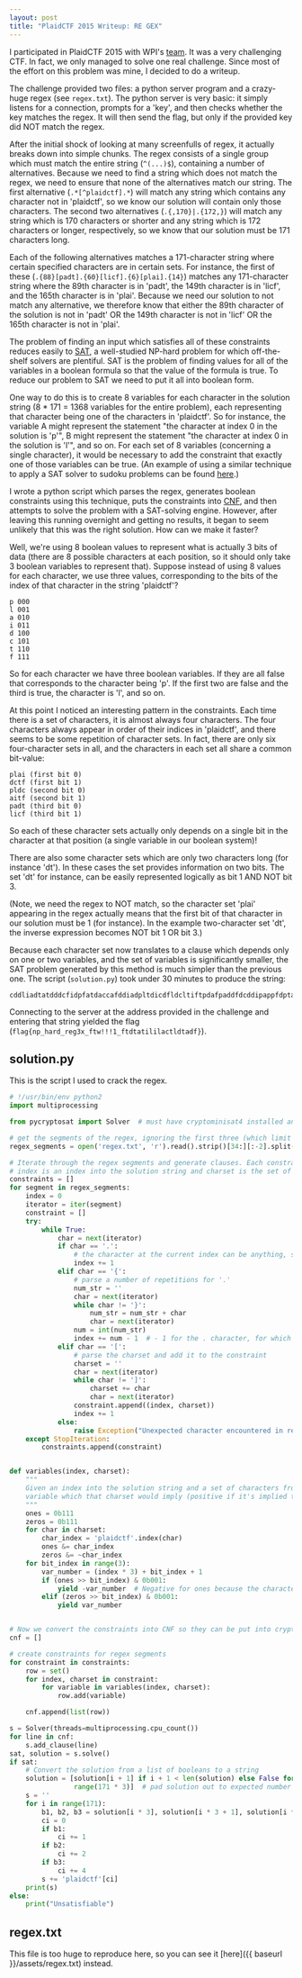 ```yaml
---
layout: post
title: "PlaidCTF 2015 Writeup: RE GEX"
---
```


I participated in PlaidCTF 2015 with WPI's [team](https://ctftime.org/team/5573). It was a very challenging CTF. In fact, we only managed to solve one real challenge. Since most of the effort on this problem was mine, I decided to do a writeup.

The challenge provided two files: a python server program and a crazy-huge regex (see `regex.txt`). The python server is very basic: it simply listens for a connection, prompts for a 'key', and then checks whether the key matches the regex. It will then send the flag, but only if the provided key did NOT match the regex.

After the initial shock of looking at many screenfulls of regex, it actually breaks down into simple chunks. The regex consists of a single group which must match the entire string (`^(...)$`), containing a number of alternatives. Because we need to find a string which does not match the regex, we need to ensure that none of the alternatives match our string. The first alternative (`.*[^plaidctf].*`) will match any string which contains any character not in 'plaidctf', so we know our solution will contain only those characters. The second two alternatives (`.{,170}|.{172,}`) will match any string which is 170 characters or shorter and any string which is 172 characters or longer, respectively, so we know that our solution must be 171 characters long.

Each of the following alternatives matches a 171-character string where certain specified characters are in certain sets. For instance, the first of these (`.{88}[padt].{60}[licf].{6}[plai].{14}`) matches any 171-character string where the 89th character is in 'padt', the 149th character is in 'licf', and the 165th character is in 'plai'. Because we need our solution to not match any alternative, we therefore know that either the 89th character of the solution is not in 'padt' OR the 149th character is not in 'licf' OR the 165th character is not in 'plai'.

The problem of finding an input which satisfies all of these constraints reduces easily to  [SAT](http://en.wikipedia.org/wiki/Boolean_satisfiability_problem), a well-studied NP-hard problem for which off-the-shelf solvers are plentiful. SAT is the problem of finding values for all of the variables in a boolean formula so that the value of the formula is true. To reduce our problem to SAT we need to put it all into boolean form.

One way to do this is to create 8 variables for each character in the solution string (8 * 171 = 1368 variables for the entire problem), each representing that character being one of the characters in 'plaidctf'. So for instance, the variable A might represent the statement "the character at index 0 in the solution is 'p'", B might represent the statement "the character at index 0 in the solution is 'l'", and so on. For each set of 8 variables (concerning a single character), it would be necessary to add the constraint that exactly one of those variables can be true. (An example of using a similar technique to apply a SAT solver to sudoku problems can be found [here](https://github.com/ContinuumIO/pycosat/blob/master/examples/sudoku.py).)

I wrote a python script which parses the regex, generates boolean constraints using this technique, puts the constraints into [CNF](http://en.wikipedia.org/wiki/Conjunctive_normal_form), and then attempts to solve the problem with a SAT-solving engine. However, after leaving this running overnight and getting no results, it began to seem unlikely that this was the right solution. How can we make it faster?

Well, we're using 8 boolean values to represent what is actually 3 bits of data (there are 8 possible characters at each position, so it should only take 3 boolean variables to represent that). Suppose instead of using 8 values for each character, we use three values, corresponding to the bits of the index of that character in the string 'plaidctf'?

```
p 000
l 001
a 010
i 011
d 100
c 101
t 110
f 111
```

So for each character we have three boolean variables. If they are all false that corresponds to the character being 'p'. If the first two are false and the third is true, the character is 'l', and so on.

At this point I noticed an interesting pattern in the constraints. Each time there is a set of characters, it is almost always four characters. The four characters always appear in order of their indices in 'plaidctf', and there seems to be some repetition of character sets. In fact, there are only six four-character sets in all, and the characters in each set all share a common bit-value:

```
plai (first bit 0)
dctf (first bit 1)
pldc (second bit 0)
aitf (second bit 1)
padt (third bit 0)
licf (third bit 1)
```

So each of these character sets actually only depends on a single bit in the character at that position (a single variable in our boolean system)! 

There are also some character sets which are only two characters long (for instance 'dt'). In these cases the set provides information on two bits. The set 'dt' for instance, can be easily represented logically as bit 1 AND NOT bit 3.

(Note, we need the regex to NOT match, so the character set 'plai' appearing in the regex actually means that the first bit of that character in our solution must be 1 (for instance). In the example two-character set 'dt', the inverse expression becomes NOT bit 1 OR bit 3.)

Because each character set now translates to a clause which depends only on one or two variables, and the set of variables is significantly smaller, the SAT problem generated by this method is much simpler than the previous one. The script (`solution.py`) took under 30 minutes to produce the string:

```
cddliadtatdddcfidpfatdaccafddiadpltdicdfldcltiftpdafpaddfdcddipappfdptapiptpatipccllpttpcitpdpdtapptfcppfdftccfiapctdallcitaadlfiatfpfpdiidltpacipdctcapfiddftcpalppidlpilp
```

Connecting to the server at the address provided in the challenge and entering that string yielded the flag (`flag{np_hard_reg3x_ftw!!!1_ftdtatililactldtadf}`).

## solution.py

This is the script I used to crack the regex.

```python
# !/usr/bin/env python2
import multiprocessing

from pycryptosat import Solver  # must have cryptominisat4 installed and run in python2

# get the segments of the regex, ignoring the first three (which limit the character set and length)
regex_segments = open('regex.txt', 'r').read().strip()[34:][:-2].split('|')

# Iterate through the regex segments and generate clauses. Each constraint is a list of tuples (index charset), where
# index is an index into the solution string and charset is the set of chars which the regex would match at that index
constraints = []
for segment in regex_segments:
    index = 0
    iterator = iter(segment)
    constraint = []
    try:
        while True:
            char = next(iterator)
            if char == '.':
                # the character at the current index can be anything, skip it
                index += 1
            elif char == '{':
                # parse a number of repetitions for '.'
                num_str = ''
                char = next(iterator)
                while char != '}':
                    num_str = num_str + char
                    char = next(iterator)
                num = int(num_str)
                index += num - 1  # - 1 for the . character, for which we already incremented the index
            elif char == '[':
                # parse the charset and add it to the constraint
                charset = ''
                char = next(iterator)
                while char != ']':
                    charset += char
                    char = next(iterator)
                constraint.append((index, charset))
                index += 1
            else:
                raise Exception("Unexpected character encountered in regex")
    except StopIteration:
        constraints.append(constraint)


def variables(index, charset):
    """
    Given an index into the solution string and a set of characters from the regex, returns the number of each boolean
    variable which that charset would imply (positive if it's implied to be 1, negative for 0).
    """
    ones = 0b111
    zeros = 0b111
    for char in charset:
        char_index = 'plaidctf'.index(char)
        ones &= char_index
        zeros &= ~char_index
    for bit_index in range(3):
        var_number = (index * 3) + bit_index + 1
        if (ones >> bit_index) & 0b001:
            yield -var_number  # Negative for ones because the character sets must not be matched
        elif (zeros >> bit_index) & 0b001:
            yield var_number


# Now we convert the constraints into CNF so they can be put into cryptominisat
cnf = []

# create constraints for regex segments
for constraint in constraints:
    row = set()
    for index, charset in constraint:
        for variable in variables(index, charset):
            row.add(variable)

    cnf.append(list(row))

s = Solver(threads=multiprocessing.cpu_count())
for line in cnf:
    s.add_clause(line)
sat, solution = s.solve()
if sat:
    # Convert the solution from a list of booleans to a string
    solution = [solution[i + 1] if i + 1 < len(solution) else False for i in
                range(171 * 3)]  # pad solution out to expected number of variables
    s = ''
    for i in range(171):
        b1, b2, b3 = solution[i * 3], solution[i * 3 + 1], solution[i * 3 + 2]
        ci = 0
        if b1:
            ci += 1
        if b2:
            ci += 2
        if b3:
            ci += 4
        s += 'plaidctf'[ci]
    print(s)
else:
    print("Unsatisfiable")
```

## regex.txt

This file is too huge to reproduce here, so you can see it [here]({{ baseurl }}/assets/regex.txt) instead.
